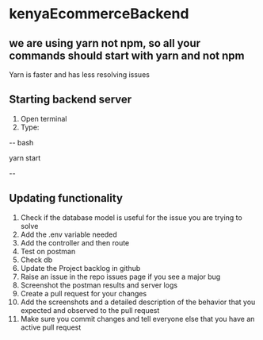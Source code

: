 # kenyaEcommerceBackend

 <!-- "build": "cd frontend && npm install && npm run build", -->
 <!-- "start": "nodemon --watch backend --exec node --experimental-modules backend/server.js" -->

 ## we are using yarn not npm, so all your commands should start with yarn and not npm
 Yarn is faster and has less resolving issues

 ## Starting backend server

 1. Open terminal
 2. Type:

 -- bash 

 yarn start

-- 

## Updating functionality
1. Check if the database model is useful for the issue you are trying to solve
2. Add the .env variable needed
3. Add the controller and then route
4. Test on postman
5. Check db 
6. Update the Project backlog in github
7. Raise an issue in the repo issues page if you see a major bug 
8. Screenshot the postman results and server logs 
9. Create a pull request for your changes 
10. Add the screenshots and a detailed description of the behavior that you expected and observed to the pull request
11. Make sure you commit changes and tell everyone else that you have an active pull request